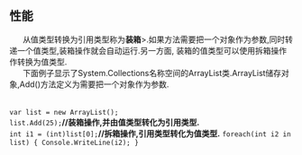 ## 性能
&nbsp;&nbsp;&nbsp;&nbsp;&nbsp;&nbsp;从值类型转换为引用类型称为**装箱**>.如果方法需要把一个对象作为参数,同时转递一个值类型,装箱操作就会自动运行.另一方面,
装箱的值类型可以使用拆箱操作作转换为值类型.<br>
&nbsp;&nbsp;&nbsp;&nbsp;&nbsp;&nbsp;下面例子显示了System.Collections名称空间的ArrayList类.ArrayList储存对象,Add()方法定义为需要把一个对象作为参数.<br>
<br><br>
`var list = new ArrayList();`<br>
`list.Add(25);`**//装箱操作,并由值类型转化为引用类型.**<br>
`int i1 = (int)list[0];`**//拆箱操作,引用类型转化为值类型.**
`foreach(int i2 in list)
{
  Console.WriteLine(i2);
}`
